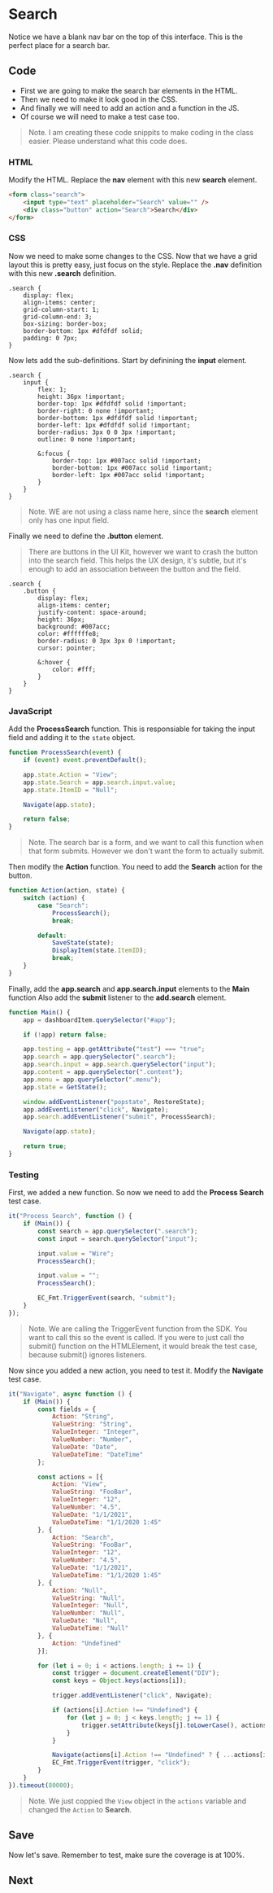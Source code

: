 # Search
Notice we have a blank nav bar on the top of this interface. This is the perfect place for a search bar.

## Code
* First we are going to make the search bar elements in the HTML.
* Then we need to make it look good in the CSS.
* And finally we will need to add an action and a function in the JS.
* Of course we will need to make a test case too.

> Note. I am creating these code snippits to make coding in the class easier. Please understand what this code does.

### HTML
Modify the HTML. Replace the **nav** element with this new **search** element.

```html
<form class="search">
    <input type="text" placeholder="Search" value="" />
    <div class="button" action="Search">Search</div>
</form>
```

### CSS
Now we need to make some changes to the CSS. Now that we have a grid layout this is pretty easy, just focus on the style. Replace the **.nav** definition with this new **.search** definition.

```less
.search {
    display: flex;
    align-items: center;
    grid-column-start: 1;
    grid-column-end: 3;
    box-sizing: border-box;
    border-bottom: 1px #dfdfdf solid;
    padding: 0 7px;
}
```

Now lets add the sub-definitions. Start by definining the **input** element.

```less
.search {
    input {
        flex: 1;
        height: 36px !important;
        border-top: 1px #dfdfdf solid !important;
        border-right: 0 none !important;
        border-bottom: 1px #dfdfdf solid !important;
        border-left: 1px #dfdfdf solid !important;
        border-radius: 3px 0 0 3px !important;
        outline: 0 none !important;

        &:focus {
            border-top: 1px #007acc solid !important;
            border-bottom: 1px #007acc solid !important;
            border-left: 1px #007acc solid !important;
        }
    }
}
```

> Note. WE are not using a class name here, since the **search** element only has one input field.

Finally we need to define the **.button** element.

> There are buttons in the UI Kit, however we want to crash the button into the search field. This helps the UX design, it's subtle, but it's enough to add an association between the button and the field.

```less
.search {
    .button {
        display: flex;
        align-items: center;
        justify-content: space-around;
        height: 36px;
        background: #007acc;
        color: #ffffffe8;
        border-radius: 0 3px 3px 0 !important;
        cursor: pointer;

        &:hover {
            color: #fff;
        }
    }
}
```

### JavaScript
Add the **ProcessSearch** function. This is responsiable for taking the input field and adding it to the `state` object.

```js
function ProcessSearch(event) {
    if (event) event.preventDefault();

    app.state.Action = "View";
    app.state.Search = app.search.input.value;
    app.state.ItemID = "Null";

    Navigate(app.state);

    return false;
}
```

> Note. The search bar is a form, and we want to call this function when that form submits. However we don't want the form to actually submit.

Then modify the **Action** function. You need to add the **Search** action for the button.

```js
function Action(action, state) {
    switch (action) {
        case "Search":
            ProcessSearch();
            break;

        default:
            SaveState(state);
            DisplayItem(state.ItemID);
            break;
    }
}
```

Finally, add the **app.search** and **app.search.input** elements to the **Main** function Also add the **submit** listener to the **add.search** element.

```js
function Main() {
    app = dashboardItem.querySelector("#app");

    if (!app) return false;

    app.testing = app.getAttribute("test") === "true";
    app.search = app.querySelector(".search");
    app.search.input = app.search.querySelector("input");
    app.content = app.querySelector(".content");
    app.menu = app.querySelector(".menu");
    app.state = GetState();

    window.addEventListener("popstate", RestoreState);
    app.addEventListener("click", Navigate);
    app.search.addEventListener("submit", ProcessSearch);

    Navigate(app.state);

    return true;
}
```

### Testing
First, we added a new function. So now we need to add the **Process Search** test case.

```js
it("Process Search", function () {
    if (Main()) {
        const search = app.querySelector(".search");
        const input = search.querySelector("input");

        input.value = "Wire";
        ProcessSearch();

        input.value = "";
        ProcessSearch();

        EC_Fmt.TriggerEvent(search, "submit");
    }
});
```

> Note. We are calling the TriggerEvent function from the SDK. You want to call this so the event is called. If you were to just call the submit() function on the HTMLElement, it would break the test case, because submit() ignores listeners.

Now since you added a new action, you need to test it. Modify the **Navigate** test case.

```js
it("Navigate", async function () {
    if (Main()) {
        const fields = {
            Action: "String",
            ValueString: "String",
            ValueInteger: "Integer",
            ValueNumber: "Number",
            ValueDate: "Date",
            ValueDateTime: "DateTime"
        };

        const actions = [{
            Action: "View",
            ValueString: "FooBar",
            ValueInteger: "12",
            ValueNumber: "4.5",
            ValueDate: "1/1/2021",
            ValueDateTime: "1/1/2020 1:45"
        }, {
            Action: "Search",
            ValueString: "FooBar",
            ValueInteger: "12",
            ValueNumber: "4.5",
            ValueDate: "1/1/2021",
            ValueDateTime: "1/1/2020 1:45"
        }, {
            Action: "Null",
            ValueString: "Null",
            ValueInteger: "Null",
            ValueNumber: "Null",
            ValueDate: "Null",
            ValueDateTime: "Null"
        }, {
            Action: "Undefined"
        }];

        for (let i = 0; i < actions.length; i += 1) {
            const trigger = document.createElement("DIV");
            const keys = Object.keys(actions[i]);

            trigger.addEventListener("click", Navigate);

            if (actions[i].Action !== "Undefined") {
                for (let j = 0; j < keys.length; j += 1) {
                    trigger.setAttribute(keys[j].toLowerCase(), actions[i][keys[j]]);
                }
            }

            Navigate(actions[i].Action !== "Undefined" ? { ...actions[i] } : undefined, fields);
            EC_Fmt.TriggerEvent(trigger, "click");
        }
    }
}).timeout(80000);
```

> Note. We just coppied the `View` object in the `actions` variable and changed the `Action` to **Search**.

## Save
Now let's save. Remember to test, make sure the coverage is at 100%.

## Next
